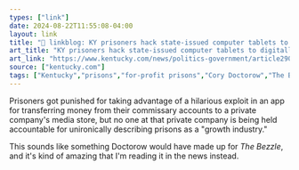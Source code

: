 ```yaml
---
types: ["link"]
date: 2024-08-22T11:55:08-04:00
layout: link
title: "🔗 linkblog: KY prisoners hack state-issued computer tablets to digitally create $1M. How’d they do it?'"
art_title: "KY prisoners hack state-issued computer tablets to digitally create $1M. How’d they do it?"
art_link: "https://www.kentucky.com/news/politics-government/article290664609.html"
source: ["kentucky.com"]
tags: ["Kentucky","prisons","for-profit prisons","Cory Doctorow","The Bezzle"]
---
```

Prisoners got punished for taking advantage of a hilarious exploit in an app for transferring money from their commissary accounts to a private company's media store, but no one at that private company is being held accountable for unironically describing prisons as a "growth industry."

This sounds like something Doctorow would have made up for *The Bezzle*, and it's kind of amazing that I'm reading it in the news instead.
